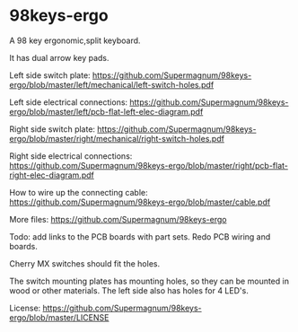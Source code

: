 # 98keys-ergo
A 98 key ergonomic,split keyboard.

It has dual arrow key pads.


Left side switch plate:
https://github.com/Supermagnum/98keys-ergo/blob/master/left/mechanical/left-switch-holes.pdf

Left side electrical connections:
https://github.com/Supermagnum/98keys-ergo/blob/master/left/pcb-flat-left-elec-diagram.pdf


Right side switch plate:
https://github.com/Supermagnum/98keys-ergo/blob/master/right/mechanical/right-switch-holes.pdf

Right side electrical connections:
https://github.com/Supermagnum/98keys-ergo/blob/master/right/pcb-flat-right-elec-diagram.pdf

How to wire up the connecting cable:
https://github.com/Supermagnum/98keys-ergo/blob/master/cable.pdf


More files:
https://github.com/Supermagnum/98keys-ergo

 Todo: add links to the PCB boards with part sets.
Redo PCB wiring and boards.

Cherry MX switches should fit the holes.

The switch mounting plates has mounting holes, so they can be mounted in wood or other materials. 
The left side also has holes for 4 LED's.

License:
https://github.com/Supermagnum/98keys-ergo/blob/master/LICENSE

